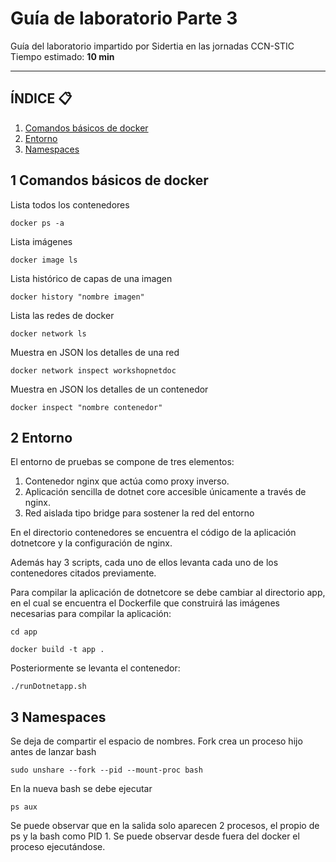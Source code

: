 # Guía de laboratorio Parte 3

Guía del laboratorio impartido por Sidertia en las jornadas CCN-STIC
Tiempo estimado: **10 min**
***
## ÍNDICE 📋
1. [Comandos básicos de docker](#id1)
2. [Entorno](#id2)
3. [Namespaces ](#id3)



<div id='id1'></div>

## 1 Comandos básicos de docker

Lista todos los contenedores
````
docker ps -a
````
Lista imágenes
````
docker image ls
````
Lista histórico de capas de una imagen
````
docker history "nombre imagen"
````
Lista las redes de docker
````
docker network ls
````
Muestra en JSON los detalles de una red
````
docker network inspect workshopnetdoc
````
Muestra en JSON los detalles de un contenedor
````
docker inspect "nombre contenedor"
````

<div id='id2'></div>

## 2 Entorno

El entorno de pruebas se compone de tres elementos:
1. Contenedor nginx que actúa como proxy inverso.
2. Aplicación sencilla de dotnet core accesible únicamente a través de nginx.
3. Red aislada tipo bridge para sostener la red del entorno

En el directorio contenedores se encuentra el código de la aplicación dotnetcore y la configuración de nginx.

Además hay 3 scripts, cada uno de ellos levanta cada uno de los contenedores citados previamente.

Para compilar la aplicación de dotnetcore se debe cambiar al directorio app, en el cual se encuentra el Dockerfile que construirá las imágenes necesarias para compilar la aplicación:
````
cd app

docker build -t app .
````

Posteriormente se levanta el contenedor:
````
./runDotnetapp.sh
````

<div id='id3'></div>

## 3 Namespaces

Se deja de compartir el espacio de nombres. Fork crea un proceso hijo antes de lanzar bash
```
sudo unshare --fork --pid --mount-proc bash
```
En la nueva bash se debe ejecutar
```
ps aux
```
Se puede observar que en la salida solo aparecen 2 procesos, el propio de ps y la bash como PID 1.
Se puede observar desde fuera del docker el proceso ejecutándose.
